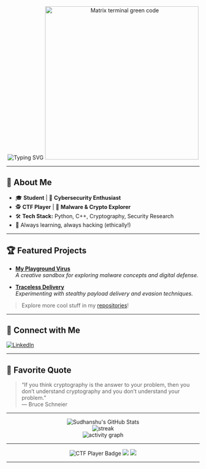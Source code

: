 <!-- Profile README for SudhanshuRai-Flme -->

<div align="center">

<!-- Typing SVG Animation: Faster, neon green color, clean white background -->
<img src="https://readme-typing-svg.demolab.com?font=Fira+Code&weight=900&pause=700&color=39FF14&background=FFFFFF00&center=true&vCenter=true&width=435&lines=Sudhanshu+Rai;shura356;Student+%7C+Cybersecurity+Enthusiast+%7C+CTF+Player;Python+%7C+C%2B%2B+%7C+Crypto+Nerd" alt="Typing SVG" />


<img src="https://media.giphy.com/media/iIqmM5tTjmpOB9mpbn/giphy.gif" width="400" alt="Matrix terminal green code" />

</div>

---

## 🦊 About Me

- 🎓 **Student** | 🔐 **Cybersecurity Enthusiast**
- 🕵️ **CTF Player** | 👾 **Malware & Crypto Explorer**
- 🛠️ **Tech Stack:** Python, C++, Cryptography, Security Research
- 🌱 Always learning, always hacking (ethically!)

---

## 🏆 Featured Projects

- [**My Playground Virus**](https://github.com/SudhanshuRai-Flme/My-Playground-Virus)  
  _A creative sandbox for exploring malware concepts and digital defense._

- [**Traceless Delivery**](https://github.com/SudhanshuRai-Flme/Traceless-Delivery)  
  _Experimenting with stealthy payload delivery and evasion techniques._

> Explore more cool stuff in my [repositories](https://github.com/SudhanshuRai-Flme?tab=repositories)!

---

## 🤝 Connect with Me

[![LinkedIn](https://img.shields.io/badge/LinkedIn-blue?style=for-the-badge&logo=linkedin)](https://www.linkedin.com/in/sudhanshu-rai-5a3290335/)

---

## 💬 Favorite Quote

> “If you think cryptography is the answer to your problem, then you don’t understand cryptography and you don’t understand your problem.”  
> — Bruce Schneier

---

<div align="center">

<img src="https://github-readme-stats.vercel.app/api?username=SudhanshuRai-Flme&show_icons=true&theme=radical" alt="Sudhanshu's GitHub Stats"/>
<br>
<img src="https://github-readme-streak-stats.herokuapp.com/?user=SudhanshuRai-Flme&theme=tokyonight" alt="streak"/>
<br>
<img src="https://github-activity-graph.cyclic.app/graph?username=SudhanshuRai-Flme&theme=dracula&area=true&hide_border=true" alt="activity graph"/>
</div>

---

<p align="center">
  <img src="https://img.shields.io/badge/CTF%20Player-%F0%9F%94%90%20Hacking%20the%20Planet-informational?style=for-the-badge&color=purple" alt="CTF Player Badge" />
  <img src="https://img.shields.io/badge/Malware%20Sandbox-%F0%9F%92%A5-blueviolet?style=for-the-badge" />
  <img src="https://img.shields.io/badge/Crypto%20Nerd-%F0%9F%92%AB-orange?style=for-the-badge" />
</p>

---
